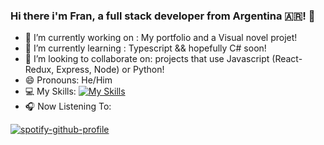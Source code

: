 ### Hi there i'm Fran, a full stack developer from Argentina 🇦🇷! 👋



- 🔭 I’m currently working on : My portfolio and a Visual novel projet!
- 🌱 I’m currently learning : Typescript && hopefully C# soon!
- 👯 I’m looking to collaborate on: projects that use Javascript (React-Redux, Express, Node) or Python!  
- 😄 Pronouns: He/Him
- 💻 My Skills:
    [![My Skills](https://skillicons.dev/icons?i=js,html,css,react,redux,nodejs,express,postgres,postman,sequelize,py,sqlite,pr,ps,ai)](https://skillicons.dev)
- 🎧 Now Listening To:



[![spotify-github-profile](https://spotify-github-profile.vercel.app/api/view?uid=21iuvpbng2pvmdzi2qs7lwdbi&cover_image=true&theme=default&show_offline=false&background_color=181616&interchange=false&bar_color=53b14f&bar_color_cover=false)](https://github.com/kittinan/spotify-github-profile)





